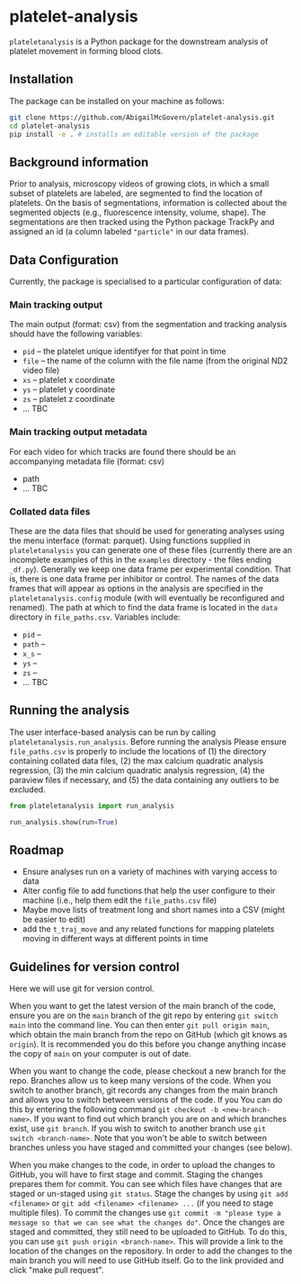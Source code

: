 # platelet-analysis
`plateletanalysis` is a Python package for the downstream analysis of platelet movement in forming blood clots. 


## Installation 
The package can be installed on your machine as follows:

```bash
git clone https://github.com/AbigailMcGovern/platelet-analysis.git
cd platelet-analysis
pip install -e . # installs an editable version of the package
```

## Background information
Prior to analysis, microscopy videos of growing clots, in which a small subset of platelets are labeled, are segmented to find the location of platelets. On the basis of segmentations, information is collected about the segmented objects (e.g., fluorescence intensity, volume, shape). The segmentations are then tracked using the Python package TrackPy and assigned an id (a column labeled `"particle"` in our data frames). 


## Data Configuration
Currently, the package is specialised to a particular configuration of data:

### Main tracking output
The main output (format: csv) from the segmentation and tracking analysis should have the following variables:
- `pid` – the platelet unique identifyer for that point in time
- `file` – the name of the column with the file name (from the original ND2 video file)
- `xs` – platelet x coordinate
- `ys` – platelet y coordinate
- `zs` – platelet z coordinate
- ... TBC


### Main tracking output metadata
For each video for which tracks are found there should be an accompanying metadata file (format: csv)
- path
- ... TBC


### Collated data files
These are the data files that should be used for generating analyses using the menu interface (format: parquet). Using functions supplied in `plateletanalysis` you can generate one of these files (currently there are an incomplete examples of this in the `examples` directory - the files ending `_df.py`). Generally we keep one data frame per experimental condition. That is, there is one data frame per inhibitor or control. The names of the data frames that will appear as options in the analysis are specified in the `plateletanalysis.config` module (with will eventually be reconfigured and renamed). The path at which to find the data frame is located in the `data` directory in `file_paths.csv`. 
Variables include:
- `pid` –
- `path` – 
- `x_s` – 
- `ys` – 
- `zs` – 
- ... TBC


## Running the analysis
The user interface-based analysis can be run by calling `plateletanalysis.run_analysis`. Before running the analysis Please ensure `file_paths.csv` is properly to include the locations of (1) the directory containing collated data files, (2) the max calcium quadratic analysis regression, (3) the min calcium quadratic analysis regression, (4) the paraview files if necessary, and (5) the data containing any outliers to be excluded. 

```Python
from plateletanalysis import run_analysis

run_analysis.show(run=True)
```


## Roadmap
- Ensure analyses run on a variety of machines with varying access to data
- Alter config file to add functions that help the user configure to their machine (i.e., help them edit the `file_paths.csv` file)
- Maybe move lists of treatment long and short names into a CSV (might be easier to edit)
- add the `t_traj_move` and any related functions for mapping platelets moving in different ways at different points in time


## Guidelines for version control
Here we will use git for version control. 

When you want to get the latest version of the main branch of the code, ensure you are on the `main` branch of the git repo by entering `git switch main` into the command line. You can then enter `git pull origin main`, which obtain the main branch from the repo on GitHub (which git knows as `origin`). It is recommended you do this before you change anything incase the copy of `main` on your computer is out of date. 

When you want to change the code, please checkout a new branch for the repo. Branches allow us to keep many versions of the code. When you switch to another branch, git records any changes from the main branch and allows you to switch between versions of the code. If you  You can do this by entering the following command `git checkout -b <new-branch-name>`. If you want to find out which branch you are on and which branches exist, use `git branch`. If you wish to switch to another branch use `git switch <branch-name>`. Note that you won't be able to switch between branches unless you have staged and committed your changes (see below). 

When you make changes to the code, in order to upload the changes to GitHub, you will have to first stage and commit. Staging the changes prepares them for commit. You can see which files have changes that are staged or un-staged using `git status`. Stage the changes by using `git add <filename>` or `git add <filename> <filename> ...` (if you need to stage multiple files). To commit the changes use `git commit -m "please type a message so that we can see what the changes do"`. Once the changes are staged and committed, they still need to be uploaded to GitHub. To do this, you can use `git push origin <branch-name>`. This will provide a link to the location of the changes on the repository. In order to add the changes to the main branch you will need to use GitHub itself. Go to the link provided and click "make pull request". 


